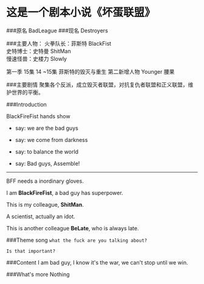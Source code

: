 这是一个剧本小说《坏蛋联盟》
================
###原名 BadLeague
###现名 Destroyers

###主要人物：
火拳队长：菲斯特 BlackFist    
史特博士：史特曼 ShitMan  
慢速怪兽：史楼力 Slowly  

第一季 15集
14 ~15集 菲斯特的毁灭与重生
第二新增人物
Younger 腰果

###主要剧情
聚集各个反派，成立毁灭者联盟，对抗复仇者联盟和正义联盟，维护世界的平衡。


###Introduction

BlackFireFist hands show
+ say: we are the bad guys
+ say: we come from darkness

+ say: to balance the world
+ say: Bad guys, Assemble!

***

BFF needs a inordinary gloves.

I am **BlackFireFist**, a bad guy has superpower.

This is my colleague, **ShitMan**.

A scientist, actually an idot.

This is another colleague **BeLate**, who is always late.


###Theme song
`what the fuck are you talking about?`

`Is that important?`  


###Content
I am bad guy, I know it's the war, we can't stop until we win.

###What's more
Nothing
